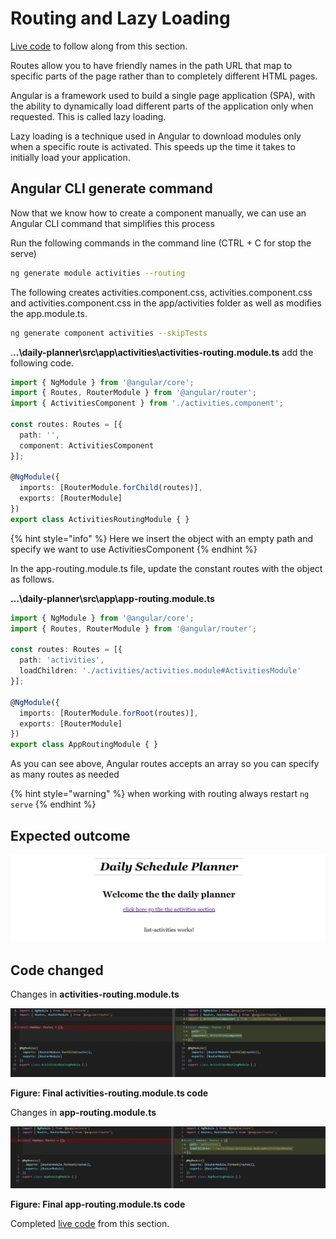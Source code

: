 # Routing and Lazy Loading

[Live code](https://stackblitz.com/edit/s1-components-modules) to follow along from this section.

Routes allow you to have friendly names in the path URL that map to specific parts of the page rather than to completely different HTML pages.

Angular is a framework used to build a single page application \(SPA\), with the ability to dynamically load different parts of the application only when requested. This is called lazy loading.

Lazy loading is a technique used in Angular to download modules only when a specific route is activated. This speeds up the time it takes to initially load your application.

## Angular CLI generate command

Now that we know how to create a component manually, we can use an Angular CLI command that simplifies this process

Run the following commands in the command line \(CTRL + C for stop the serve\)

```bash
ng generate module activities --routing
```

The following creates activities.component.css, activities.component.css and activities.component.css in the app/activities folder as well as modifies the app.module.ts.

```bash
ng generate component activities --skipTests
```

.**..\daily-planner\src\app\activities\activities-routing.module.ts** add the following code.

```typescript
import { NgModule } from '@angular/core';
import { Routes, RouterModule } from '@angular/router';
import { ActivitiesComponent } from './activities.component';

const routes: Routes = [{
  path: '',
  component: ActivitiesComponent
}];

@NgModule({
  imports: [RouterModule.forChild(routes)],
  exports: [RouterModule]
})
export class ActivitiesRoutingModule { }
```

{% hint style="info" %}
Here we insert the object with an empty path and specify we want to use ActivitiesComponent
{% endhint %}

In the app-routing.module.ts file, update the constant routes with the object as follows.

**...\daily-planner\src\app\app-routing.module.ts**

```typescript
import { NgModule } from '@angular/core';
import { Routes, RouterModule } from '@angular/router';

const routes: Routes = [{
  path: 'activities',
  loadChildren: './activities/activities.module#ActivitiesModule'
}];

@NgModule({
  imports: [RouterModule.forRoot(routes)],
  exports: [RouterModule]
})
export class AppRoutingModule { }
```

As you can see above, Angular routes accepts an array so you can specify as many routes as needed

{% hint style="warning" %}
when working with routing always restart `ng serve`
{% endhint %}

## Expected outcome

![Result](../.gitbook/assets/routing-result.png)

## Code changed

Changes in **activities-routing.module.ts**

![Result](../.gitbook/assets/activitiesroutingts.PNG)

**Figure: Final activities-routing.module.ts code**

Changes in **app-routing.module.ts** 

![Result](../.gitbook/assets/approutingmodulets.PNG)

**Figure: Final app-routing.module.ts code**

Completed [live code](https://stackblitz.com/edit/s2-routing-lazy-loading) from this section.

